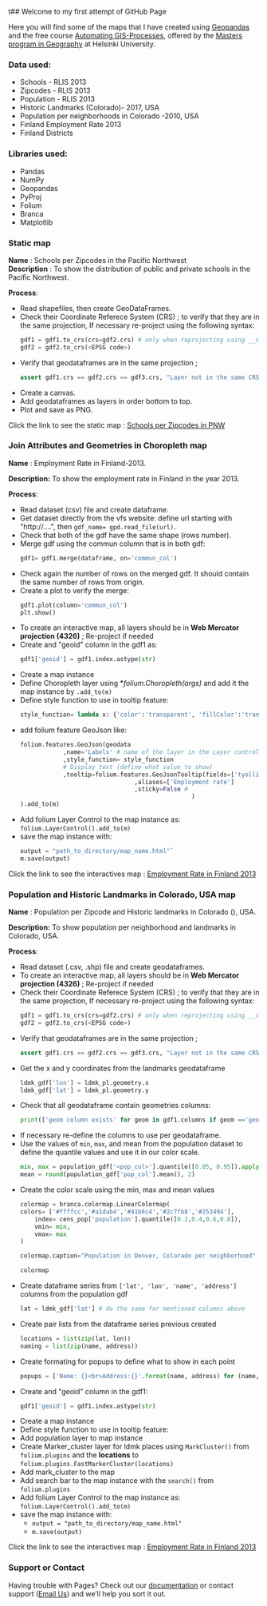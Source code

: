 t## Welcome to my first attempt of GitHub Page

Here you will find some of the maps that I have created using [Geopandas](https://geopandas.org/) and the free course [Automating GIS-Processes](https://autogis-site.readthedocs.io/en/latest/index.html), 
offered by the [Masters program in Geography](https://www.helsinki.fi/en/admissions/degree-programmes/geography-masters-programme) at Helsinki University.

### Data used:
- Schools - RLIS 2013
- Zipcodes - RLIS 2013
- Population - RLIS 2013
- Historic Landmarks (Colorado)- 2017, USA
- Population per neighborhoods in Colorado -2010, USA
- Finland Employment Rate 2013
- Finland Districts

### Libraries used:
- Pandas
- NumPy
- Geopandas
- PyProj
- Folium
- Branca
- Matplotlib


### Static map
**Name** : 
Schools per Zipcodes in the Pacific Northwest<br>
**Description** :
To show the distribution of public and private schools in the Pacific Northwest.

**Process**:
- Read shapefiles, then create GeoDataFrames.
- Check their Coordinate Referece System (CRS) ; to verify that they are in the same projection, If necessary re-project using the following syntax: 
	```python
	gdf1 = gdf1.to_crs(crs=gdf2.crs) # only when reprojecting using __crs__ from another gdf.
	gdf2 = gdf2.to_crs(<EPSG code>)
	```
- Verify that	geodataframes are in the same projection ; 
	```python
	assert gdf1.crs == gdf2.crs == gdf3.crs, "Layer not in the same CRS"
	```
- Create a canvas.
- Add geodataframes as layers in order bottom to top.
- Plot and save as PNG.

Click the link to see the static map : [Schools per Zipcodes in PNW](https://github.com/Gustacro/AutoGIS_2019/blob/master/docs/SchoolsPerZipcode.png)

### Join Attributes and Geometries in Choropleth map
**Name** : 
Employment Rate in Finland-2013.

**Description:** 
To show the employment rate in Finland in the year 2013.

**Process**:
- Read dataset (csv) file and create dataframe.
- Get dataset directly from the vfs website: define url starting with "http://....", then `gdf_name= gpd.read_file(url)`.
- Check that both of the gdf have the same shape (rows number).
- Merge gdf using the commun column that is in both gdf:
	```python
	gdf1= gdf1.merge(dataframe, on='commun_col')
	```
- Check again the number of rows on the merged gdf. It should contain the same number of rows from origin.
- Create a plot to verify the merge:
	```python
	gdf1.plot(column='commun_col')
	plt.show()
	```
- To create an interactive map, all layers should be in __Web Mercator projection (4326)__ ; Re-project if needed 
- Create and "geoid" column in the gdf1 as:
	```python
	gdf1['geoid'] = gdf1.index.astype(str)
	```
- Create a map instance
- Define Choropleth layer using **folium.Choropleth(*args)** and add it the map instance by `.add_to(m)`
- Define style function to use in tooltip feature: 
	```python
	style_function= lambda x: {'color':'transparent', 'fillColor':'transparent', 'weight': 0}
	```
- add folium feature GeoJson like:
	```python
	folium.features.GeoJson(geodata
      			,name='Labels' # name of the layer in the Layer control
     			,style_function= style_function 
      			# Display text (define what value to show)
      			,tooltip=folium.features.GeoJsonTooltip(fields=['tyollisyys'] # colunm display in popup
									,aliases=['Employment rate'] 
									,sticky=False # 
                                    				)
	).add_to(m)
	```
- Add folium Layer Control to the map instance as: `folium.LayerControl().add_to(m)`
- save the map instance with:
	```python
	output = "path_to_directory/map_name.html"`
	m.save(output)
	```
Click the link to see the interactives map : [Employment Rate in Finland 2013](https://github.com/Gustacro/AutoGIS_2019/blob/master/docs/PNW_schoolsPerZipcode.html)


### Population and Historic Landmarks in Colorado, USA map
**Name** : 
Population per Zipcode and Historic landmarks in Colorado (), USA.

**Description:** 
To show population per neighborhood and landmarks in Colorado, USA.

**Process**:
- Read dataset (.csv, .shp) file and create geodataframes.
- To create an interactive map, all layers should be in __Web Mercator projection (4326)__ ; Re-project if needed 
- Check their Coordinate Referece System (CRS) ; to verify that they are in the same projection, If necessary  re-project using the following syntax: 
	```python
	gdf1 = gdf1.to_crs(crs=gdf2.crs) # only when reprojecting using __crs__ from another gdf.
	gdf2 = gdf2.to_crs(<EPSG code>)
	```
- Verify that geodataframes are in the same projection ; 
	```python
	assert gdf1.crs == gdf2.crs == gdf3.crs, "Layer not in the same CRS"`
	```
- Get the x and y coordinates from the landmarks geodataframe
	```python
	ldmk_gdf['lon'] = ldmk_pl.geometry.x
	ldmk_gdf['lat'] = ldmk_pl.geometry.y 
	```
- Check that all geodataframe contain geometries columns:
	```python
	print(['geom column exists' for geom in gdf1.columns if geom =='geometry'])`. Do same with all geodataframes
	```
- If necessary re-define the columns to use per geodataframe.
- Use the values of `min`, `max`, and mean from the population dataset to define the quantile values and use it in our color scale.
	```python
	min, max = population_gdf['<pop_col>'].quantile([0.05, 0.95]).apply(lambda x: round(x, 2))	
	mean = round(population_gdf['pop_col'].mean(), 2) 
	```
- Create the color scale using the min, max and mean values
	```python
	colormap = branca.colormap.LinearColormap(
	colors= ['#ffffcc','#a1dab4','#41b6c4','#2c7fb8','#253494'],
		index= cens_pop['population'].quantile([0.2,0.4,0.6,0.8]),
		vmin= min,
		vmax= max
	)

	colormap.caption="Population in Denver, Colorado per neighborhood"

	colormap
	```
- Create dataframe series from `['lat', 'lon', 'name', 'address']` columns from the population gdf
	```python
	lat = ldmk_gdf['lat'] # do the same for mentioned columns above
	```
- Create pair lists from the dataframe series previous created
	```python
	locations = list(zip(lat, lon))
	naming = list(zip(name, address))
	```
- Create formating for popups to define what to show in each point
	```python
	popups = ['Name: {}<br>Address:{}'.format(name, address) for (name, address) in naming]
	```
- Create and "geoid" column in the gdf1:
	```python
	gdf1['geoid'] = gdf1.index.astype(str)
	```
- Create a map instance
- Define style function to use in tooltip feature:
- Add population layer to map instance
- Create Marker_cluster layer for ldmk places using `MarkCluster()` from `folium.plugins` and the __locations__ to `folium.plugins.FastMarkerCluster(locations)`
- Add mark_cluster to the map
- Add search bar to the map instance with the `search()` from `folium.plugins`
- Add folium Layer Control to the map instance as: `folium.LayerControl().add_to(m)`
- save the map instance with:
	- `output = "path_to_directory/map_name.html"`
	- `m.save(output)`

Click the link to see the interactives map : [Employment Rate in Finland 2013](https://github.com/Gustacro/AutoGIS_2019/blob/master/docs/cluster_landmarks_Denver.html)

		
### Support or Contact

Having trouble with Pages? Check out our [documentation](https://github.com/Gustacro/AutoGIS_2019/tree/master/lesson_5/scripts) or contact support (<a href="mailto:someone@yoursite.com?subject=Mail from Our Site">Email Us</a>) and we’ll help you sort it out.
